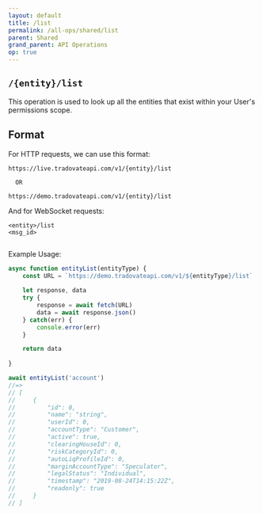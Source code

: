 ```yaml
---
layout: default
title: /list
permalink: /all-ops/shared/list
parent: Shared
grand_parent: API Operations
op: true
---
```

<script>
    window.addEventListener('load', () => {
        const TDV = Symbol.for('tdv-docs');
        window[TDV].defineTryit({
            name: '/list',
            dynamic: true,
            endpoint: '/list',
            method: 'GET',
            exclude: ['contract', 'contractMaturity', 'userAccountPositionLimit', 'userAccountRiskParameter']
        });
        window[TDV].buildCallouts(window[TDV].buildCallouts.defaultAuthWarning);
    });
</script>

## `/{entity}/list`
This operation is used to look up all the entities that exist within your User's permissions scope.

## Format
For HTTP requests, we can use this format:

```
https://live.tradovateapi.com/v1/{entity}/list

  OR

https://demo.tradovateapi.com/v1/{entity}/list
```

And for WebSocket requests:

```
<entity>/list
<msg_id>


```

Example Usage:
```js
async function entityList(entityType) {
    const URL = `https://demo.tradovateapi.com/v1/${entityType}/list`
    
    let response, data
    try {
        response = await fetch(URL)
        data = await response.json()
    } catch(err) {
        console.error(err)
    }

    return data
    
}

await entityList('account')
//=>
// [
//     {
//         "id": 0,
//         "name": "string",
//         "userId": 0,
//         "accountType": "Customer",
//         "active": true,
//         "clearingHouseId": 0,
//         "riskCategoryId": 0,
//         "autoLiqProfileId": 0,
//         "marginAccountType": "Speculator",
//         "legalStatus": "Individual",
//         "timestamp": "2019-08-24T14:15:22Z",
//         "readonly": true
//     }
// ]
```